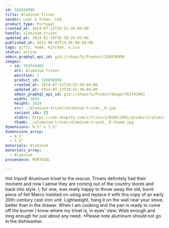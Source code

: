 ```yaml
---
id: 326838999
title: Aluminum Trivet
vendor: Leal & Irmao, LDA.
product_type: Portugal
created_at: 2014-07-22T19:52:36-04:00
handle: aluminum-trivet
updated_at: 2024-01-16T16:58:25-05:00
published_at: 2011-06-02T14:26:00-04:00
tags: gifts, home, kitchen, x.ica
status: active
admin_graphql_api_id: gid://shopify/Product/326838999
images:
  - id: 763743463
    alt: Aluminum Trivet
    position: 1
    product_id: 326838999
    created_at: 2014-07-22T19:52:38-04:00
    updated_at: 2014-07-22T19:52:38-04:00
    admin_graphql_api_id: gid://shopify/ProductImage/763743463
    width: 1024
    height: 1024
    src: ./aluminum-trivet/aluminum-trivet__0.jpg
    variant_ids: []
    oldSrc: https://cdn.shopify.com/s/files/1/0589/2901/products/aluminium-trivet_1.jpeg?v=1406073158
    thumb: ./aluminum-trivet/aluminum-trivet__0-thumb.jpg
dimensions: 9.5" x 7.5"
dimensions_array:
  - 9.5"
  - 7.5"
materials: Aluminum
materials_array:
  - Aluminum
provenance: PORTUGAL

---
```


Hot tripod! Aluminum trivet to the rescue. Trivets definitely had their moment and now I sense they are coming out of the country stores and back into style. I, for one, was really happy to throw away the old, burnt piece of felt Marco insisted on using and replace it with this copy of an early 20th-century cast-iron unit. Lightweight, hang it on the wall near your stove, better than in the drawer. When I am cooking and the pan is ready to come off the burner I know where my trivet is, in eyes' view. Wide enough and long enough for just about any need. \*Please note aluminum should not go in the dishwasher.